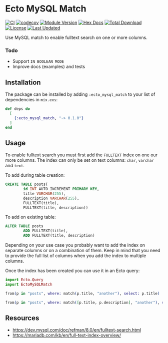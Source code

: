# Ecto MySQL Match

[![CI](https://github.com/timothyvanderaerden/ecto_mysql_extras/actions/workflows/ci.yml/badge.svg)](https://github.com/timothyvanderaerden/ecto_mysql_match/actions/workflows/ci.yml)
[![codecov](https://codecov.io/gh/timothyvanderaerden/ecto_mysql_match/branch/main/graph/badge.svg?token=IJMNEMI6CE)](https://codecov.io/gh/timothyvanderaerden/ecto_mysql_match)
[![Module Version](https://img.shields.io/hexpm/v/ecto_mysql_match.svg)](https://hex.pm/packages/ecto_mysql_match)
[![Hex Docs](https://img.shields.io/badge/hex-docs-lightgreen.svg)](https://hexdocs.pm/ecto_mysql_match/)
[![Total Download](https://img.shields.io/hexpm/dt/ecto_mysql_match.svg)](https://hex.pm/packages/ecto_mysql_match)
[![License](https://img.shields.io/hexpm/l/ecto_mysql_match.svg)](https://github.com/timothyvanderaerden/ecto_mysql_match/blob/main/LICENSE)
[![Last Updated](https://img.shields.io/github/last-commit/timothyvanderaerden/ecto_mysql_match.svg)](https://github.com/timothyvanderaerden/ecto_mysql_match/commits/main)

Use MySQL match to enable fulltext search on one or more columns.

### Todo

- Support `IN BOOLEAN MODE`
- Improve docs (examples) and tests

## Installation

The package can be installed by adding `:ecto_mysql_match` to your list of dependencies in `mix.exs`:

```elixir
def deps do
  [
    {:ecto_mysql_match, "~> 0.1.0"}
  ]
end
```

## Usage

To enable fulltext search you must first add the `FULLTEXT` index on one our more columns. The index can only be set on text columns: `char`, `varchar` and `text`.

To add during table creation:
```sql
CREATE TABLE posts(
        id INT AUTO_INCREMENT PRIMARY KEY,
        title VARCHAR(255),
        description VARCHAR(255),
        FULLTEXT(title),
        FULLTEXT(title, description))
```

To add on existing table:
```sql
ALTER TABLE posts
        ADD FULLTEXT(title),
        ADD FULLTEXT(title, description)
```

Depending on your use case you probably want to add the index on separate columns or on a combination of them. Keep in mind that you need to provide the full list of columns when you add the index to multiple columns.

Once the index has been created you can use it in an Ecto query:


```ex
import Ecto.Query
import EctoMySQLMatch

from(p in "posts", where: match(p.title, "another"), select: p.title)

from(p in "posts", where: match([p.title, p.description], "another"), select: p.title)
```

## Resources

- https://dev.mysql.com/doc/refman/8.0/en/fulltext-search.html
- https://mariadb.com/kb/en/full-text-index-overview/
 